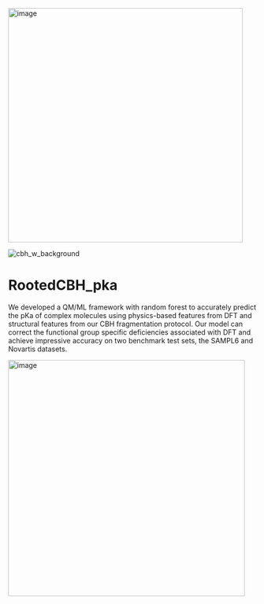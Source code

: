 <img width="476" alt="image" src="https://github.com/sarmaier/RootedCBH_pka/assets/152440946/8d220c14-f401-4e2b-a5c4-e2dc69d2e886">

![cbh_w_background](https://github.com/sarmaier/RootedCBH_pka/assets/152440946/953c3225-14ee-470b-9167-ab14dd5213e7)



# RootedCBH_pka
We developed a QM/ML framework with random forest to accurately predict the pKa of complex molecules using physics-based features from DFT and structural features from our CBH fragmentation protocol. Our model can correct the functional group specific deficiencies associated with DFT and achieve impressive accuracy on two benchmark test sets, the SAMPL6 and Novartis datasets.


<img width="480" alt="image" src="https://github.com/sarmaier/RootedCBH_pka/assets/152440946/6abeab10-095e-4091-878d-9986413b1b8e">


